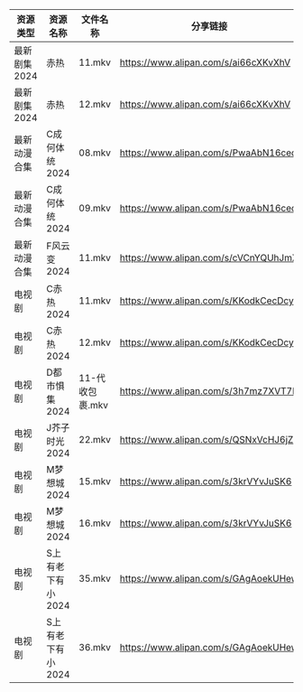 | 资源类型     | 资源名称        | 文件名称        | 分享链接                                 | 更新时间                |
| -------- | ----------- | ----------- | ------------------------------------ | ------------------- |
| 最新剧集2024 | 赤热          | 11.mkv      | https://www.alipan.com/s/ai66cXKvXhV | 2024-07-19 13:46:40 |
| 最新剧集2024 | 赤热          | 12.mkv      | https://www.alipan.com/s/ai66cXKvXhV | 2024-07-19 13:46:40 |
| 最新动漫合集   | C成何体统2024   | 08.mkv      | https://www.alipan.com/s/PwaAbN16cec | 2024-07-19 12:08:29 |
| 最新动漫合集   | C成何体统2024   | 09.mkv      | https://www.alipan.com/s/PwaAbN16cec | 2024-07-19 12:08:28 |
| 最新动漫合集   | F风云变2024    | 11.mkv      | https://www.alipan.com/s/cVCnYQUhJmX | 2024-07-19 12:08:31 |
| 电视剧      | C赤热2024     | 11.mkv      | https://www.alipan.com/s/KKodkCecDcy | 2024-07-19 13:46:05 |
| 电视剧      | C赤热2024     | 12.mkv      | https://www.alipan.com/s/KKodkCecDcy | 2024-07-19 13:46:04 |
| 电视剧      | D都市惧集2024   | 11-代收包裹.mkv | https://www.alipan.com/s/3h7mz7XVT7D | 2024-07-19 13:46:12 |
| 电视剧      | J芥子时光2024   | 22.mkv      | https://www.alipan.com/s/QSNxVcHJ6jZ | 2024-07-19 14:05:38 |
| 电视剧      | M梦想城2024    | 15.mkv      | https://www.alipan.com/s/3krVYvJuSK6 | 2024-07-19 13:46:17 |
| 电视剧      | M梦想城2024    | 16.mkv      | https://www.alipan.com/s/3krVYvJuSK6 | 2024-07-19 13:46:17 |
| 电视剧      | S上有老下有小2024 | 35.mkv      | https://www.alipan.com/s/GAgAoekUHew | 2024-07-19 00:05:50 |
| 电视剧      | S上有老下有小2024 | 36.mkv      | https://www.alipan.com/s/GAgAoekUHew | 2024-07-19 00:05:50 |
